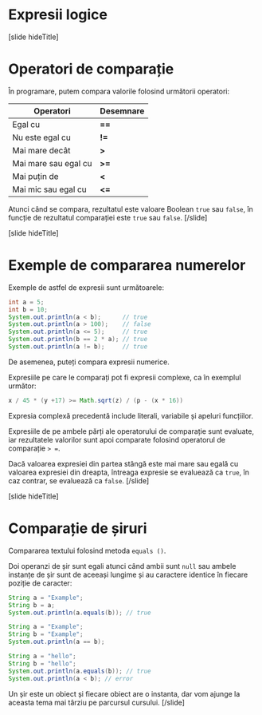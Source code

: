 # Expresii logice

[slide hideTitle]
# Operatori de comparație
În programare, putem compara valorile folosind următorii operatori:

|Operatori|Desemnare|
|---------|-----------|
| Egal cu | **==** |
| Nu este egal cu | **!=** |
| Mai mare decât | **>** |
| Mai mare sau egal cu | **>=** |
| Mai puțin de | **<** |
| Mai mic sau egal cu | **<=** |

Atunci când se compara, rezultatul este valoare Boolean `true` sau `false`, în funcție de rezultatul comparației este `true` sau `false`.
[/slide]

[slide hideTitle]
# Exemple de compararea numerelor
Exemple de astfel de expresii sunt următoarele:
```java live
int a = 5;
int b = 10;
System.out.println(a < b);      // true
System.out.println(a > 100);    // false
System.out.println(a <= 5);     // true
System.out.println(b == 2 * a); // true
System.out.println(a != b);     // true
```

De asemenea, puteți compara expresii numerice. 

Expresiile pe care le comparați pot fi expresii complexe, ca în exemplul următor:

```java
x / 45 * (y +17) >= Math.sqrt(z) / (p - (x * 16))
```
Expresia complexă precedentă include literali, variabile și apeluri funcțiilor.

Expresiile de pe ambele părți ale operatorului de comparație sunt evaluate, iar rezultatele valorilor sunt apoi comparate folosind operatorul de  comparație `> =`.

Dacă valoarea expresiei din partea stângă este mai mare sau egală cu valoarea expresiei din dreapta, întreaga expresie se evaluează ca `true`, în caz contrar, se evaluează ca `false`.
[/slide]

[slide hideTitle]

# Comparație de șiruri
Compararea textului folosind metoda `equals ()`.

Doi operanzi de șir sunt egali atunci când ambii sunt `null` sau ambele instanțe de șir sunt de aceeași lungime și au caractere identice în fiecare poziție de caracter:
```java live
String a = "Examplе";
String b = a;
System.out.println(a.equals(b)); // true
```

```java live
String a = "Examplе";
String b = "Examplе";
System.out.println(a == b);
```

```java live
String a = "hello";
String b = "hello";
System.out.println(a.equals(b)); // true
System.out.println(a < b); // error
```
Un șir este un obiect și fiecare obiect are o instanta, dar vom ajunge la aceasta tema mai târziu pe parcursul cursului.
[/slide]